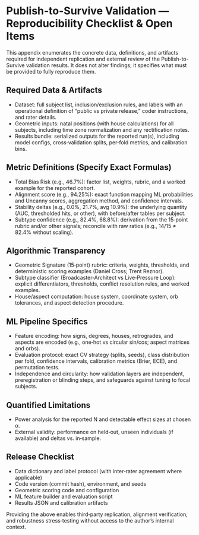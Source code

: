 # Publish-to-Survive Validation — Reproducibility Checklist & Open Items

This appendix enumerates the concrete data, definitions, and artifacts required for independent replication and external review of the Publish-to-Survive validation results. It does not alter findings; it specifies what must be provided to fully reproduce them.

## Required Data & Artifacts
- Dataset: full subject list, inclusion/exclusion rules, and labels with an operational definition of “public vs private release,” coder instructions, and rater details.
- Geometric inputs: natal positions (with house calculations) for all subjects, including time zone normalization and any rectification notes.
- Results bundle: serialized outputs for the reported run(s), including model configs, cross‑validation splits, per‑fold metrics, and calibration bins.

## Metric Definitions (Specify Exact Formulas)
- Total Bias Risk (e.g., 46.7%): factor list, weights, rubric, and a worked example for the reported cohort.
- Alignment score (e.g., 94.25%): exact function mapping ML probabilities and Uncanny scores, aggregation method, and confidence intervals.
- Stability deltas (e.g., 0.0%, 21.7%, avg 10.9%): the underlying quantity (AUC, thresholded hits, or other), with before/after tables per subject.
- Subtype confidence (e.g., 82.4%, 68.8%): derivation from the 15‑point rubric and/or other signals; reconcile with raw ratios (e.g., 14/15 ≠ 82.4% without scaling).

## Algorithmic Transparency
- Geometric Signature (15‑point) rubric: criteria, weights, thresholds, and deterministic scoring examples (Daniel Cross; Trent Reznor).
- Subtype classifier (Broadcaster‑Architect vs Live‑Pressure Loop): explicit differentiators, thresholds, conflict resolution rules, and worked examples.
- House/aspect computation: house system, coordinate system, orb tolerances, and aspect detection procedure.

## ML Pipeline Specifics
- Feature encoding: how signs, degrees, houses, retrogrades, and aspects are encoded (e.g., one‑hot vs circular sin/cos; aspect matrices and orbs).
- Evaluation protocol: exact CV strategy (splits, seeds), class distribution per fold, confidence intervals, calibration metrics (Brier, ECE), and permutation tests.
- Independence and circularity: how validation layers are independent, preregistration or blinding steps, and safeguards against tuning to focal subjects.

## Quantified Limitations
- Power analysis for the reported N and detectable effect sizes at chosen α.
- External validity: performance on held‑out, unseen individuals (if available) and deltas vs. in‑sample.

## Release Checklist
- Data dictionary and label protocol (with inter‑rater agreement where applicable)
- Code version (commit hash), environment, and seeds
- Geometric scoring code and configuration
- ML feature builder and evaluation script
- Results JSON and calibration artifacts

Providing the above enables third‑party replication, alignment verification, and robustness stress‑testing without access to the author’s internal context.


